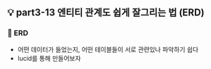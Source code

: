 ## 💡 part3-13 엔티티 관계도 쉽게 잘그리는 법 (ERD)

### 🔹 ERD

- 어떤 데이터가 들었는지, 어떤 테이블들이 서로 관련있나 파악하기 쉽다
- lucid를 통해 만들어보자
